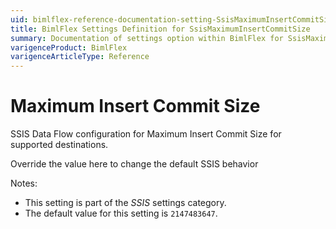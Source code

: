 ```yaml
---
uid: bimlflex-reference-documentation-setting-SsisMaximumInsertCommitSize
title: BimlFlex Settings Definition for SsisMaximumInsertCommitSize
summary: Documentation of settings option within BimlFlex for SsisMaximumInsertCommitSize
varigenceProduct: BimlFlex
varigenceArticleType: Reference
---
```


# Maximum Insert Commit Size

SSIS Data Flow configuration for Maximum Insert Commit Size for supported destinations.

Override the value here to change the default SSIS behavior

Notes:

* This setting is part of the *SSIS* settings category.
* The default value for this setting is `2147483647`.
